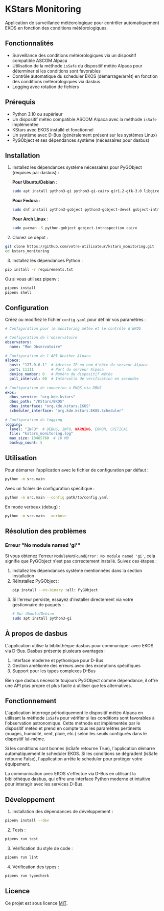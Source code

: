 # KStars Monitoring

Application de surveillance météorologique pour contrôler automatiquement EKOS en fonction des conditions météorologiques.

## Fonctionnalités

- Surveillance des conditions météorologiques via un dispositif compatible ASCOM Alpaca
- Utilisation de la méthode `isSafe` du dispositif météo Alpaca pour déterminer si les conditions sont favorables
- Contrôle automatique du scheduler EKOS (démarrage/arrêt) en fonction des conditions météorologiques via dasbus
- Logging avec rotation de fichiers

## Prérequis

- Python 3.10 ou supérieur
- Un dispositif météo compatible ASCOM Alpaca avec la méthode `isSafe` implémentée
- KStars avec EKOS installé et fonctionnel
- Un système avec D-Bus (généralement présent sur les systèmes Linux)
- PyGObject et ses dépendances système (nécessaires pour dasbus)

## Installation

1. Installez les dépendances système nécessaires pour PyGObject (requises par dasbus) :

   **Pour Ubuntu/Debian** :
   ```bash
   sudo apt install python3-gi python3-gi-cairo gir1.2-gtk-3.0 libgirepository1.0-dev
   ```

   **Pour Fedora** :
   ```bash
   sudo dnf install python3-gobject python3-gobject-devel gobject-introspection-devel cairo-gobject-devel
   ```

   **Pour Arch Linux** :
   ```bash
   sudo pacman -S python-gobject gobject-introspection cairo
   ```

2. Clonez ce dépôt :
```bash
git clone https://github.com/votre-utilisateur/kstars_monitoring.git
cd kstars_monitoring
```

3. Installez les dépendances Python :
```bash
pip install -r requirements.txt
```

Ou si vous utilisez pipenv :
```bash
pipenv install
pipenv shell
```

## Configuration

Créez ou modifiez le fichier `config.yaml` pour définir vos paramètres :

```yaml
# Configuration pour le monitoring météo et le contrôle d'EKOS

# Configuration de l'observatoire
observatory:
  name: "Mon Observatoire"
  
# Configuration de l'API Weather Alpaca
alpaca:
  host: "127.0.0.1"  # Adresse IP ou nom d'hôte du serveur Alpaca
  port: 11111        # Port du serveur Alpaca
  device_number: 0   # Numéro du dispositif météo
  poll_interval: 60  # Intervalle de vérification en secondes
  
# Configuration de connexion à EKOS via DBUS
ekos:
  dbus_service: "org.kde.kstars"
  dbus_path: "/KStars/EKOS"
  dbus_interface: "org.kde.kstars.EKOS"
  scheduler_interface: "org.kde.kstars.EKOS.Scheduler"
  
# Configuration du logging
logging:
  level: "INFO"  # DEBUG, INFO, WARNING, ERROR, CRITICAL
  file: "kstars_monitoring.log"
  max_size: 10485760  # 10 MB
  backup_count: 5
```

## Utilisation

Pour démarrer l'application avec le fichier de configuration par défaut :

```bash
python -m src.main
```

Avec un fichier de configuration spécifique :

```bash
python -m src.main --config path/to/config.yaml
```

En mode verbeux (debug) :

```bash
python -m src.main --verbose
```

## Résolution des problèmes

### Erreur "No module named 'gi'"

Si vous obtenez l'erreur `ModuleNotFoundError: No module named 'gi'`, cela signifie que PyGObject n'est pas correctement installé. Suivez ces étapes :

1. Installez les dépendances système mentionnées dans la section Installation
2. Réinstallez PyGObject :
   ```bash
   pip install --no-binary :all: PyGObject
   ```
3. Si l'erreur persiste, essayez d'installer directement via votre gestionnaire de paquets :
   ```bash
   # Sur Ubuntu/Debian
   sudo apt install python3-gi
   ```

## À propos de dasbus

L'application utilise la bibliothèque dasbus pour communiquer avec EKOS via D-Bus. Dasbus présente plusieurs avantages :

1. Interface moderne et pythonique pour D-Bus
2. Gestion améliorée des erreurs avec des exceptions spécifiques
3. Support pour les types complexes D-Bus

Bien que dasbus nécessite toujours PyGObject comme dépendance, il offre une API plus propre et plus facile à utiliser que les alternatives.

## Fonctionnement

L'application interroge périodiquement le dispositif météo Alpaca en utilisant la méthode `isSafe` pour vérifier si les conditions sont favorables à l'observation astronomique. Cette méthode est implémentée par le dispositif météo et prend en compte tous les paramètres pertinents (nuages, humidité, vent, pluie, etc.) selon les seuils configurés dans le dispositif lui-même.

Si les conditions sont bonnes (isSafe retourne True), l'application démarre automatiquement le scheduler EKOS. Si les conditions se dégradent (isSafe retourne False), l'application arrête le scheduler pour protéger votre équipement.

La communication avec EKOS s'effectue via D-Bus en utilisant la bibliothèque dasbus, qui offre une interface Python moderne et intuitive pour interagir avec les services D-Bus.

## Développement

1. Installation des dépendances de développement :
```bash
pipenv install --dev
```

2. Tests :
```bash
pipenv run test
```

3. Vérification du style de code :
```bash
pipenv run lint
```

4. Vérification des types :
```bash
pipenv run typecheck
```

## Licence

Ce projet est sous licence [MIT](LICENSE). 